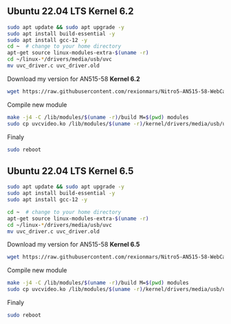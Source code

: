 
## Ubuntu 22.04 LTS Kernel 6.2
```sh
sudo apt update && sudo apt upgrade -y
sudo apt install build-essential -y 
sudo apt install gcc-12 -y 
cd ~  # change to your home directory
apt-get source linux-modules-extra-$(uname -r)
cd ~/linux-*/drivers/media/usb/uvc 
mv uvc_driver.c uvc_driver.old
```
Download my version for AN515-58 **Kernel 6.2**
```sh
wget https://raw.githubusercontent.com/rexionmars/Nitro5-AN515-58-WebCam-Module/master/uvc_driver_kernel_6.2/uvc_driver.c
```
Compile new module

```sh
make -j4 -C /lib/modules/$(uname -r)/build M=$(pwd) modules  
sudo cp uvcvideo.ko /lib/modules/$(uname -r)/kernel/drivers/media/usb/uvc/ 
```
Finaly
```sh
sudo reboot
```
## Ubuntu 22.04 LTS Kernel 6.5
```bash
sudo apt update && sudo apt upgrade -y
sudo apt install build-essential -y 
sudo apt install gcc-12 -y 

cd ~  # change to your home directory
apt-get source linux-modules-extra-$(uname -r)
cd ~/linux-*/drivers/media/usb/uvc
mv uvc_driver.c uvc_driver.old
```
Download my version for AN515-58 **Kernel 6.5**
```sh
wget https://raw.githubusercontent.com/rexionmars/Nitro5-AN515-58-WebCam-Module/master/uvc_driver_kernel_6.2/uvc_driver.c
```
Compile new module

```sh
make -j4 -C /lib/modules/$(uname -r)/build M=$(pwd) modules  
sudo cp uvcvideo.ko /lib/modules/$(uname -r)/kernel/drivers/media/usb/uvc/ 
```
Finaly
```sh
sudo reboot